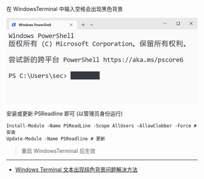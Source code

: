 在 WindowsTerminal 中输入空格会出现黑色背景

![在 WindowsTerminal 中输入空格会出现黑色背景](./../../../images/Issues_of_WindowsTerminal/%E5%9C%A8%20WindowsTerminal%20%E4%B8%AD%E8%BE%93%E5%85%A5%E7%A9%BA%E6%A0%BC%E4%BC%9A%E5%87%BA%E7%8E%B0%E9%BB%91%E8%89%B2%E8%83%8C%E6%99%AF.png)

安装或更新 PSReadline 即可 (以管理员身份运行)

```
Install-Module -Name PSReadLine -Scope AllUsers -AllowClobber -Force # 安装
Update-Module -Name PSReadline # 更新
```

> 重启 WindowsTerminal 后生效

---

- [Windows Terminal 文本出现纯色背景问题解决方法](https://www.gerenbiji.com/blog/2025%E5%B9%B4/Windows%20Terminal%20%E6%96%87%E6%9C%AC%E5%87%BA%E7%8E%B0%E7%BA%AF%E8%89%B2%E8%83%8C%E6%99%AF%E9%97%AE%E9%A2%98%E8%A7%A3%E5%86%B3%E6%96%B9%E6%B3%95/)